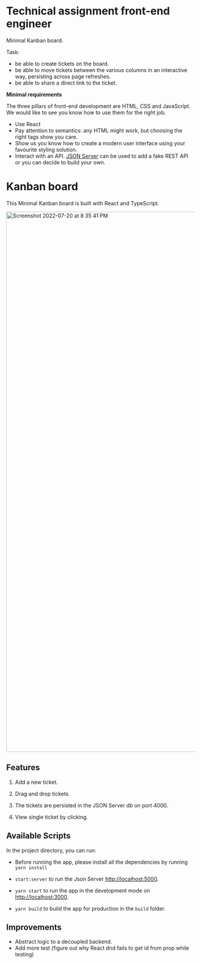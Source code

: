 # Technical assignment front-end engineer

Minimal Kanban board.

Task:

- be able to create tickets on the board.
- be able to move tickets between the various columns in an interactive way, persisting across page refreshes.
- be able to share a direct link to the ticket.

**Minimal requirements**

The three pillars of front-end development are HTML, CSS and JavaScript. We would like to see you know how to use them for the right job.

- Use React
- Pay attention to semantics: any HTML might work, but choosing the right tags show you care.
- Show us you know how to create a modern user interface using your favourite styling solution.
- Interact with an API. [JSON Server](https://github.com/typicode/json-server) can be used to add a fake REST API or you can decide to build your own.

# Kanban board

This Minimal Kanban board is built with React and TypeScript.

<img width="1440" alt="Screenshot 2022-07-20 at 8 35 41 PM" src="https://user-images.githubusercontent.com/28443813/180068353-15146f7d-7e7c-4e95-8033-5ecd4872aaf3.png">


## Features

1. Add a new ticket.

2. Drag and drop tickets.

3. The tickets are persisted in the JSON Server db on port 4000.

4. View single ticket by clicking.

## Available Scripts

In the project directory, you can run:

- Before running the app, please install all the dependencies by running `yarn install`

- `start:server` to run the Json Server [http://localhost:5000](http://localhost:4000).

- `yarn start` to run the app in the development mode on [http://localhost:3000](http://localhost:3000).

- `yarn build` to build the app for production in the `build` folder.

## Improvements

- Abstract logic to a decoupled backend.
- Add more test (figure out why React dnd fails to get id from prop while testing)
